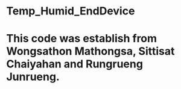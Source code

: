 # Temp_Humid_EndDevice
# This code was establish from Wongsathon Mathongsa, Sittisat Chaiyahan and Rungrueng Junrueng.
